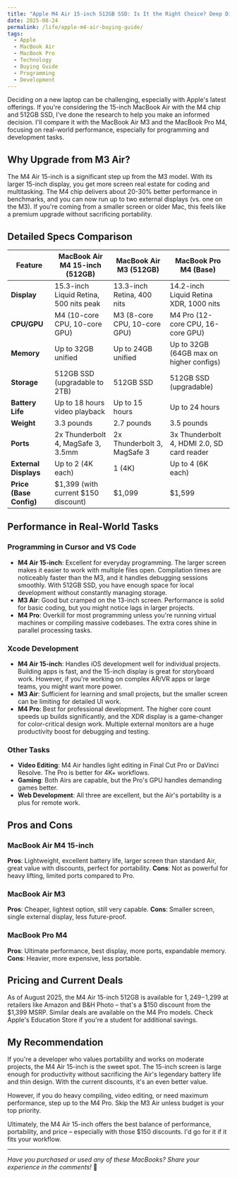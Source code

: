 ```yaml
---
title: "Apple M4 Air 15-inch 512GB SSD: Is It the Right Choice? Deep Dive Comparison"
date: 2025-08-24
permalink: /life/apple-m4-air-buying-guide/
tags:
  - Apple
  - MacBook Air
  - MacBook Pro
  - Technology
  - Buying Guide
  - Programming
  - Development
---
```


Deciding on a new laptop can be challenging, especially with Apple's latest offerings. If you're considering the 15-inch MacBook Air with the M4 chip and 512GB SSD, I've done the research to help you make an informed decision. I'll compare it with the MacBook Air M3 and the MacBook Pro M4, focusing on real-world performance, especially for programming and development tasks.

## Why Upgrade from M3 Air?

The M4 Air 15-inch is a significant step up from the M3 model. With its larger 15-inch display, you get more screen real estate for coding and multitasking. The M4 chip delivers about 20-30% better performance in benchmarks, and you can now run up to two external displays (vs. one on the M3). If you're coming from a smaller screen or older Mac, this feels like a premium upgrade without sacrificing portability.

## Detailed Specs Comparison

| Feature                  | MacBook Air M4 15-inch (512GB) | MacBook Air M3 (512GB) | MacBook Pro M4 (Base) |
|--------------------------|--------------------------------|------------------------|-----------------------|
| **Display**              | 15.3-inch Liquid Retina, 500 nits peak | 13.3-inch Retina, 400 nits | 14.2-inch Liquid Retina XDR, 1000 nits |
| **CPU/GPU**              | M4 (10-core CPU, 10-core GPU) | M3 (8-core CPU, 10-core GPU) | M4 Pro (12-core CPU, 16-core GPU) |
| **Memory**               | Up to 32GB unified | Up to 24GB unified | Up to 32GB (64GB max on higher configs) |
| **Storage**              | 512GB SSD (upgradable to 2TB) | 512GB SSD | 512GB SSD (upgradable) |
| **Battery Life**         | Up to 18 hours video playback | Up to 15 hours | Up to 24 hours |
| **Weight**               | 3.3 pounds | 2.7 pounds | 3.5 pounds |
| **Ports**                | 2x Thunderbolt 4, MagSafe 3, 3.5mm | 2x Thunderbolt 3, MagSafe 3 | 3x Thunderbolt 4, HDMI 2.0, SD card reader |
| **External Displays**    | Up to 2 (4K each) | 1 (4K) | Up to 4 (6K each) |
| **Price (Base Config)**  | $1,399 (with current $150 discount) | $1,099 | $1,599 |

## Performance in Real-World Tasks

### Programming in Cursor and VS Code
- **M4 Air 15-inch**: Excellent for everyday programming. The larger screen makes it easier to work with multiple files open. Compilation times are noticeably faster than the M3, and it handles debugging sessions smoothly. With 512GB SSD, you have enough space for local development without constantly managing storage.
- **M3 Air**: Good but cramped on the 13-inch screen. Performance is solid for basic coding, but you might notice lags in larger projects.
- **M4 Pro**: Overkill for most programming unless you're running virtual machines or compiling massive codebases. The extra cores shine in parallel processing tasks.

### Xcode Development
- **M4 Air 15-inch**: Handles iOS development well for individual projects. Building apps is fast, and the 15-inch display is great for storyboard work. However, if you're working on complex AR/VR apps or large teams, you might want more power.
- **M3 Air**: Sufficient for learning and small projects, but the smaller screen can be limiting for detailed UI work.
- **M4 Pro**: Best for professional development. The higher core count speeds up builds significantly, and the XDR display is a game-changer for color-critical design work. Multiple external monitors are a huge productivity boost for debugging and testing.

### Other Tasks
- **Video Editing**: M4 Air handles light editing in Final Cut Pro or DaVinci Resolve. The Pro is better for 4K+ workflows.
- **Gaming**: Both Airs are capable, but the Pro's GPU handles demanding games better.
- **Web Development**: All three are excellent, but the Air's portability is a plus for remote work.

## Pros and Cons

### MacBook Air M4 15-inch
**Pros**: Lightweight, excellent battery life, larger screen than standard Air, great value with discounts, perfect for portability.
**Cons**: Not as powerful for heavy lifting, limited ports compared to Pro.

### MacBook Air M3
**Pros**: Cheaper, lightest option, still very capable.
**Cons**: Smaller screen, single external display, less future-proof.

### MacBook Pro M4
**Pros**: Ultimate performance, best display, more ports, expandable memory.
**Cons**: Heavier, more expensive, less portable.

## Pricing and Current Deals

As of August 2025, the M4 Air 15-inch 512GB is available for $1,249-$1,299 at retailers like Amazon and B&H Photo – that's a $150 discount from the $1,399 MSRP. Similar deals are available on the M4 Pro models. Check Apple's Education Store if you're a student for additional savings.

## My Recommendation

If you're a developer who values portability and works on moderate projects, the M4 Air 15-inch is the sweet spot. The 15-inch screen is large enough for productivity without sacrificing the Air's legendary battery life and thin design. With the current discounts, it's an even better value.

However, if you do heavy compiling, video editing, or need maximum performance, step up to the M4 Pro. Skip the M3 Air unless budget is your top priority.

Ultimately, the M4 Air 15-inch offers the best balance of performance, portability, and price – especially with those $150 discounts. I'd go for it if it fits your workflow.

---

*Have you purchased or used any of these MacBooks? Share your experience in the comments!* 📱
